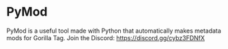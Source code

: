 # PyMod
PyMod is a useful tool made with Python that automatically makes metadata mods for Gorilla Tag. Join the Discord: https://discord.gg/cybz3FDNfX
